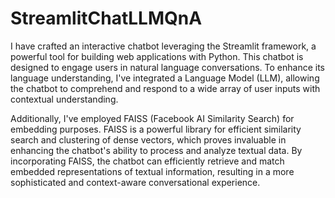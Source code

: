 # StreamlitChatLLMQnA

I have crafted an interactive chatbot leveraging the Streamlit framework, a powerful tool for building web applications with Python. This chatbot is designed to engage users in natural language conversations. To enhance its language understanding, I've integrated a Language Model (LLM), allowing the chatbot to comprehend and respond to a wide array of user inputs with contextual understanding.

Additionally, I've employed FAISS (Facebook AI Similarity Search) for embedding purposes. FAISS is a powerful library for efficient similarity search and clustering of dense vectors, which proves invaluable in enhancing the chatbot's ability to process and analyze textual data. By incorporating FAISS, the chatbot can efficiently retrieve and match embedded representations of textual information, resulting in a more sophisticated and context-aware conversational experience.

